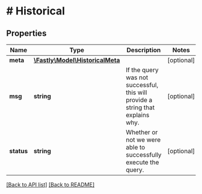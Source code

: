 # # Historical

## Properties

Name | Type | Description | Notes
------------ | ------------- | ------------- | -------------
**meta** | [**\Fastly\Model\HistoricalMeta**](HistoricalMeta.md) |  | [optional]
**msg** | **string** | If the query was not successful, this will provide a string that explains why. | [optional]
**status** | **string** | Whether or not we were able to successfully execute the query. | [optional]

[[Back to API list]](../../README.md#endpoints) [[Back to README]](../../README.md)
